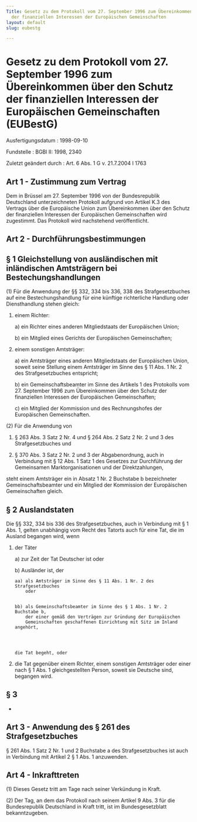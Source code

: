 ```yaml
---
Title: Gesetz zu dem Protokoll vom 27. September 1996 zum Übereinkommen über den Schutz
  der finanziellen Interessen der Europäischen Gemeinschaften
layout: default
slug: eubestg

---
```


# Gesetz zu dem Protokoll vom 27. September 1996 zum Übereinkommen über den Schutz der finanziellen Interessen der Europäischen Gemeinschaften (EUBestG)

Ausfertigungsdatum
:   1998-09-10

Fundstelle
:   BGBl II: 1998, 2340

Zuletzt geändert durch
:   Art. 6 Abs. 1 G v. 21.7.2004 I 1763


## Art 1 - Zustimmung zum Vertrag

Dem in Brüssel am 27. September 1996 von der Bundesrepublik
Deutschland unterzeichneten Protokoll aufgrund von Artikel K.3 des
Vertrags über die Europäische Union zum Übereinkommen über den Schutz
der finanziellen Interessen der Europäischen Gemeinschaften wird
zugestimmt. Das Protokoll wird nachstehend veröffentlicht.


## Art 2 - Durchführungsbestimmungen



## § 1 Gleichstellung von ausländischen mit inländischen Amtsträgern bei Bestechungshandlungen

(1) Für die Anwendung der §§ 332, 334 bis 336, 338 des
Strafgesetzbuches auf eine Bestechungshandlung für eine künftige
richterliche Handlung oder Diensthandlung stehen gleich:

1.  einem Richter:

    a)  ein Richter eines anderen Mitgliedstaats der Europäischen Union;


    b)  ein Mitglied eines Gerichts der Europäischen Gemeinschaften;





2.  einem sonstigen Amtsträger:

    a)  ein Amtsträger eines anderen Mitgliedstaats der Europäischen Union,
        soweit seine Stellung einem Amtsträger im Sinne des § 11 Abs. 1 Nr. 2
        des Strafgesetzbuches entspricht;


    b)  ein Gemeinschaftsbeamter im Sinne des Artikels 1 des Protokolls vom
        27\. September 1996 zum Übereinkommen über den Schutz der finanziellen
        Interessen der Europäischen Gemeinschaften;


    c)  ein Mitglied der Kommission und des Rechnungshofes der Europäischen
        Gemeinschaften.







(2) Für die Anwendung von

1.  § 263 Abs. 3 Satz 2 Nr. 4 und § 264 Abs. 2 Satz 2 Nr. 2 und 3 des
    Strafgesetzbuches und


2.  § 370 Abs. 3 Satz 2 Nr. 2 und 3 der Abgabenordnung, auch in Verbindung
    mit § 12 Abs. 1 Satz 1 des Gesetzes zur Durchführung der Gemeinsamen
    Marktorganisationen und der Direktzahlungen,



steht einem Amtsträger ein in Absatz 1 Nr. 2 Buchstabe b bezeichneter
Gemeinschaftsbeamter und ein Mitglied der Kommission der Europäischen
Gemeinschaften gleich.


## § 2 Auslandstaten

Die §§ 332, 334 bis 336 des Strafgesetzbuches, auch in Verbindung mit
§ 1 Abs. 1, gelten unabhängig vom Recht des Tatorts auch für eine Tat,
die im Ausland begangen wird, wenn

1.  der Täter

    a)  zur Zeit der Tat Deutscher ist oder


    b)  Ausländer ist, der

        aa) als Amtsträger im Sinne des § 11 Abs. 1 Nr. 2 des Strafgesetzbuches
            oder


        bb) als Gemeinschaftsbeamter im Sinne des § 1 Abs. 1 Nr. 2 Buchstabe b,
            der einer gemäß den Verträgen zur Gründung der Europäischen
            Gemeinschaften geschaffenen Einrichtung mit Sitz im Inland angehört,




        die Tat begeht, oder





2.  die Tat gegenüber einem Richter, einem sonstigen Amtsträger oder einer
    nach § 1 Abs. 1 gleichgestellten Person, soweit sie Deutsche sind,
    begangen wird.





## § 3

-


## Art 3 - Anwendung des § 261 des Strafgesetzbuches

§ 261 Abs. 1 Satz 2 Nr. 1 und 2 Buchstabe a des Strafgesetzbuches ist
auch in Verbindung mit Artikel 2 § 1 Abs. 1 anzuwenden.


## Art 4 - Inkrafttreten

(1) Dieses Gesetz tritt am Tage nach seiner Verkündung in Kraft.

(2) Der Tag, an dem das Protokoll nach seinem Artikel 9 Abs. 3 für die
Bundesrepublik Deutschland in Kraft tritt, ist im Bundesgesetzblatt
bekanntzugeben.

